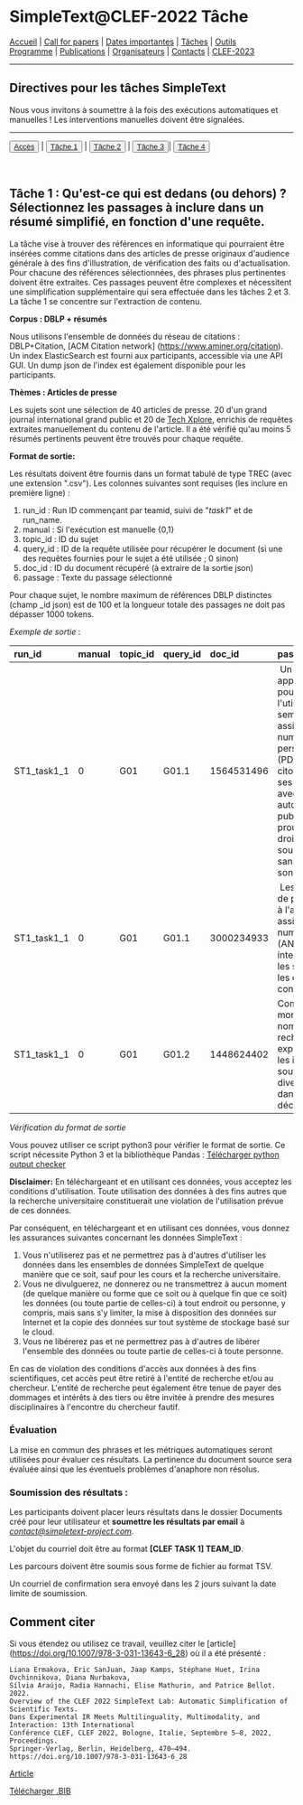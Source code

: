 # SimpleText@CLEF-2022 Tâche


[Accueil](./) | [Call for papers](./CFP) | [Dates importantes](./dates) | [Tâches](./tasks)  | [Outils](./tools)  
[Programme](./program) | [Publications](./publications) | [Organisateurs](./organisers) | [Contacts](./contact) | [CLEF-2023](https://simpletext-project.com/2023/clef)


---

## Directives pour les tâches SimpleText

Nous vous invitons à soumettre à la fois des exécutions automatiques et manuelles ! Les interventions manuelles doivent être signalées.

---

<button>[Accès](./tasks)</button> | <button>[Tâche 1](./task1)</button> | <button>[Tâche 2](./task2)</button> | <button>[Tâche 3](./task3)</button>| <button>[Tâche 4](./task4)</button>

<br>

## Tâche 1 :  Qu'est-ce qui est dedans (ou dehors) ? Sélectionnez les passages à inclure dans un résumé simplifié, en fonction d'une requête.

La tâche vise à trouver des références en informatique qui pourraient être insérées comme citations dans des articles de presse originaux d'audience générale à des fins d'illustration, de vérification des faits ou d'actualisation. Pour chacune des références sélectionnées, des phrases plus pertinentes doivent être extraites. Ces passages peuvent être complexes et nécessitent une simplification supplémentaire qui sera effectuée dans les tâches 2 et 3. La tâche 1 se concentre sur l'extraction de contenu.

**Corpus : DBLP + résumés**

Nous utilisons l'ensemble de données du réseau de citations : DBLP+Citation, [ACM Citation network] (https://www.aminer.org/citation). Un index ElasticSearch est fourni aux participants, accessible via une API GUI. Un dump json de l'index est également disponible pour les participants.

**Thèmes : Articles de presse**

Les sujets sont une sélection de 40 articles de presse. 20 d'un grand journal international grand public et 20 de [Tech Xplore](https://techxplore.com/), enrichis de requêtes extraites manuellement du contenu de l'article. Il a été vérifié qu'au moins 5 résumés pertinents peuvent être trouvés pour chaque requête.

**Format de sortie:**
 
Les résultats doivent être fournis dans un format tabulé de type TREC (avec une extension ".csv"). Les colonnes suivantes sont requises (les inclure en première ligne) :

1. run_id : Run ID commençant par teamid, suivi de "_task1_" et de run_name.
2. manual : Si l'exécution est manuelle {0,1}
3. topic_id : ID du sujet
4. query_id : ID de la requête utilisée pour récupérer le document (si une des requêtes fournies pour le sujet a été utilisée ; 0 sinon)
5. doc_id : ID du document récupéré (à extraire de la sortie json)
6. passage : Texte du passage sélectionné
 
Pour chaque sujet, le nombre maximum de références DBLP distinctes (champ _id json) est de 100 et la longueur totale des passages ne doit pas dépasser 1000 tokens.

*Exemple de sortie* :

| run_id | manual | topic_id | query_id | doc_id | passage |
|:-------|:-------|:---------|:-------|:--------|:-----|
| ST1_task1_1 | 0 | G01 | G01.1 | 1564531496 | Un CDA est un appareil mobile pour l'utilisateur, semblable à un assistant numérique personnel (PDA). Il aide le citoyen dans ses relations avec les autorités publiques et prouve ses droits - si on le souhaite, même sans révéler son identité. |
| ST1_task1_1 | 0 | G01 | G01.1 | 3000234933 | Les gens sont de plus en plus à l'aise avec les assistants numériques (AN) pour interagir avec les services ou les objets connectés. |
| ST1_task1_1 | 0 | G01 | G01.2 | 1448624402 | Comme l'ont montré de nombreuses recherches expérimentales, les individus souffrent de divers biais dans la prise de décision. |

*Vérification du format de sortie*

Vous pouvez utiliser ce script python3 pour vérifier le format de sortie. Ce script nécessite Python 3 et la bibliothèque Pandas :
[Télécharger python output checker](../check_format.py)

**Disclaimer:** En téléchargeant et en utilisant ces données, vous acceptez les conditions d'utilisation. Toute utilisation des données à des fins autres que la recherche universitaire constituerait une violation de l'utilisation prévue de ces données. 

Par conséquent, en téléchargeant et en utilisant ces données, vous donnez les assurances suivantes concernant les données SimpleText :
1. Vous n'utiliserez pas et ne permettrez pas à d'autres d'utiliser les données dans les ensembles de données SimpleText de quelque manière que ce soit, sauf pour les cours et la recherche universitaire.
2. Vous ne divulguerez, ne donnerez ou ne transmettrez à aucun moment (de quelque manière ou forme que ce soit ou à quelque fin que ce soit) les données (ou toute partie de celles-ci) à tout endroit ou personne, y compris, mais sans s'y limiter, la mise à disposition des données sur Internet et la copie des données sur tout système de stockage basé sur le cloud.
3. Vous ne libérerez pas et ne permettrez pas à d'autres de libérer l'ensemble des données ou toute partie de celles-ci à toute personne. 

En cas de violation des conditions d'accès aux données à des fins scientifiques, cet accès peut être retiré à l'entité de recherche et/ou au chercheur. L'entité de recherche peut également être tenue de payer des dommages et intérêts à des tiers ou être invitée à prendre des mesures disciplinaires à l'encontre du chercheur fautif. 


### Évaluation  
La mise en commun des phrases et les métriques automatiques seront utilisées pour évaluer ces résultats. La pertinence du document source sera évaluée ainsi que les éventuels problèmes d'anaphore non résolus.

### Soumission des résultats :
Les participants doivent placer leurs résultats dans le dossier Documents créé pour leur utilisateur et **soumettre les résultats par email** à *contact@simpletext-project.com*.

L'objet du courriel doit être au format **[CLEF TASK 1] TEAM_ID**. 

Les parcours doivent être soumis sous forme de fichier au format TSV. 

Un courriel de confirmation sera envoyé dans les 2 jours suivant la date limite de soumission. 

## Comment citer
Si vous étendez ou utilisez ce travail, veuillez citer le [article] (https://doi.org/10.1007/978-3-031-13643-6_28) où il a été présenté :
```
Liana Ermakova, Eric SanJuan, Jaap Kamps, Stéphane Huet, Irina Ovchinnikova, Diana Nurbakova, 
Sílvia Araújo, Radia Hannachi, Elise Mathurin, and Patrice Bellot. 2022. 
Overview of the CLEF 2022 SimpleText Lab: Automatic Simplification of Scientific Texts. 
Dans Experimental IR Meets Multilinguality, Multimodality, and Interaction: 13th International 
Conférence CLEF, CLEF 2022, Bologne, Italie, Septembre 5–8, 2022, Proceedings. 
Springer-Verlag, Berlin, Heidelberg, 470–494. https://doi.org/10.1007/978-3-031-13643-6_28
```
[Article](https://doi.org/10.1007/978-3-031-13643-6_28)

[Télécharger .BIB](../../BibTeX/ermakova_overview_2022.bib)
